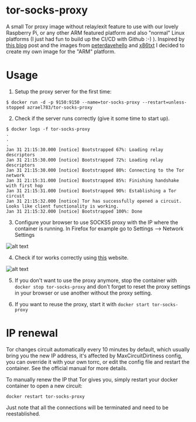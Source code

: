 # tor-socks-proxy

A small Tor proxy image without relay/exit feature to use with our lovely Raspberry Pi, or any other ARM featured platform and also "normal" Linux platforms (I just had fun to build up the CI/CD with Github :-) ). Inspired by [this blog](https://www.blog.berrybase.de/blog/2021/01/16/tor-proxy-server-so-surfst-du-anonym-mit-dem-pi/) post and the images from [peterdavehello](https://hub.docker.com/r/peterdavehello/tor-socks-proxy) and [x86txt](https://hub.docker.com/r/x86txt/tor-socks-proxy) I decided to create my own image for the "ARM" platform.

# Usage

1. Setup the proxy server for the first time:

`$ docker run -d -p 9150:9150 --name=tor-socks-proxy --restart=unless-stopped azrael783/tor-socks-proxy`

2. Check if the server runs correctly (give it some time to start up).

```
$ docker logs -f tor-socks-proxy
.
.
.
Jan 31 21:15:30.000 [notice] Bootstrapped 67%: Loading relay descriptors
Jan 31 21:15:30.000 [notice] Bootstrapped 72%: Loading relay descriptors
Jan 31 21:15:30.000 [notice] Bootstrapped 80%: Connecting to the Tor network
Jan 31 21:15:31.000 [notice] Bootstrapped 85%: Finishing handshake with first hop
Jan 31 21:15:31.000 [notice] Bootstrapped 90%: Establishing a Tor circuit
Jan 31 21:15:32.000 [notice] Tor has successfully opened a circuit. Looks like client functionality is working.
Jan 31 21:15:32.000 [notice] Bootstrapped 100%: Done
```

3. Configure your browser to use SOCKS5 proxy with the IP where the container is running. In Firefox for example go to Settings --> Network Settings

![alt text](https://github.com/azrael783/tor-socks-proxy/browser-settings.png "Firefox proxy settings")

4. Check if tor works correctly using [this](https://check.torproject.org/?lang=de) website.

![alt text](https://github.com/azrael783/tor-socks-proxy/check-tor-usage.png "Check if Tor is working")


5. If you don't want to use the proxy anymore, stop the container with `docker stop tor-socks-proxy` and don't forget to reset the proxy settings in your browser or use another without the proxy setting.

6. If you want to reuse the proxy, start it with `docker start tor-socks-proxy`

# IP renewal

Tor changes circuit automatically every 10 minutes by default, which usually bring you the new IP address, it's affected by MaxCircuitDirtiness config, you can override it with your own torrc, or edit the config file and restart the container. See the official manual for more details.

To manually renew the IP that Tor gives you, simply restart your docker container to open a new circuit:

`docker restart tor-socks-proxy`

Just note that all the connections will be terminated and need to be reestablished.



